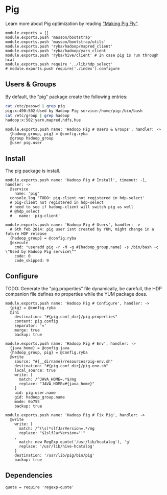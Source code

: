 
# Pig

Learn more about Pig optimization by reading ["Making Pig Fly"][fly].

    module.exports = []
    module.exports.push 'masson/bootstrap'
    module.exports.push 'masson/bootstrap/utils'
    module.exports.push 'ryba/hadoop/mapred_client'
    module.exports.push 'ryba/hadoop/yarn_client'
    module.exports.push 'ryba/hive/client' # In case pig is run through hcat
    module.exports.push require '../lib/hdp_select'
    # module.exports.push require('./index').configure

## Users & Groups

By default, the "pig" package create the following entries:

```bash
cat /etc/passwd | grep pig
pig:x:490:502:Used by Hadoop Pig service:/home/pig:/bin/bash
cat /etc/group | grep hadoop
hadoop:x:502:yarn,mapred,hdfs,hue
```

    module.exports.push name: 'Hadoop Pig # Users & Groups', handler: ->
      {hadoop_group, pig} = @config.ryba
      @group hadoop_group
      @user pig.user

## Install

The pig package is install.

    module.exports.push name: 'Hadoop Pig # Install', timeout: -1, handler: ->
      @service
        name: 'pig'
      console.log 'TODO: pig-client not registered in hdp-select'
      # pig-client not registered in hdp-select
      # need to see if hadoop-client will switch pig as well
      # @hdp_select
      #   name: 'pig-client'

    module.exports.push name: 'Hadoop Pig # Users', handler: ->
      # 6th feb 2014: pig user isnt created by YUM, might change in a future HDP release
      {hadoop_group} = @config.ryba
      @execute
        cmd: "useradd pig -r -M -g #{hadoop_group.name} -s /bin/bash -c \"Used by Hadoop Pig service\""
        code: 0
        code_skipped: 9

## Configure

TODO: Generate the "pig.properties" file dynamically, be carefull, the HDP
companion file defines no properties while the YUM package does.

    module.exports.push name: 'Hadoop Pig # Configure', handler: ->
      {pig} = @config.ryba
      @ini
        destination: "#{pig.conf_dir}/pig.properties"
        content: pig.config
        separator: '='
        merge: true
        backup: true

    module.exports.push name: 'Hadoop Pig # Env', handler: ->
      {java_home} = @config.java
      {hadoop_group, pig} = @config.ryba
      @write
        source: "#{__dirname}/resources/pig-env.sh"
        destination: "#{pig.conf_dir}/pig-env.sh"
        local_source: true
        write: [
          match: /^JAVA_HOME=.*$/mg
          replace: "JAVA_HOME=#{java_home}"
        ]
        uid: pig.user.name
        gid: hadoop_group.name
        mode: 0o755
        backup: true

    module.exports.push name: 'Hadoop Pig # Fix Pig', handler: ->
      @write
        write: [
          match: /^(\s)*slfJarVersion=.*/mg
          replace: "$1slfJarVersion=''"
        ,
          match: new RegExp quote('/usr/lib/hcatalog'), 'g'
          replace: '/usr/lib/hive-hcatalog'
        ]
        destination: '/usr/lib/pig/bin/pig'
        backup: true

## Dependencies

    quote = require 'regexp-quote'

[fly]: http://chimera.labs.oreilly.com/books/1234000001811/ch08.html
